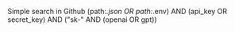 
Simple search in Github
(path:*.json OR path:*.env) AND (api_key OR secret_key) AND ("sk-" AND (openai OR gpt))